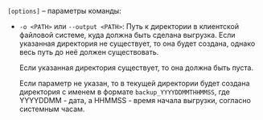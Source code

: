 `[options]` – параметры команды:

- `-o <PATH>` или `--output <PATH>`: Путь к директории в клиентской файловой системе, куда должна быть сделана выгрузка.
    Если указанная директория не существует, то она будет создана, однако весь путь до неё должен существовать.

    Если указанная директория существует, то она должна быть пуста.

    Если параметр не указан, то в текущей директории будет создана директория с именем в формате `backup_YYYYDDMMTHHMMSS`, где YYYYDDMM - дата, а HHMMSS - время начала выгрузки, согласно системным часам.
